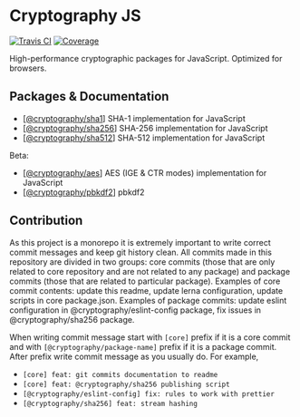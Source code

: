 # Cryptography JS
[![Travis CI](https://img.shields.io/travis/spalt08/cryptography)](https://travis-ci.com/spalt08/cryptography)
[![Coverage](https://img.shields.io/codecov/c/github/spalt08/cryptography?token=617017dc35344eb6b4637420457746c8)](https://codecov.io/gh/spalt08/cryptography)

High-performance cryptographic packages for JavaScript. Optimized for browsers.

## Packages & Documentation
* [[@cryptography/sha1](./packages/sha1)] SHA-1 implementation for JavaScript
* [[@cryptography/sha256](./packages/sha256)] SHA-256 implementation for JavaScript
* [[@cryptography/sha512](./packages/sha512)] SHA-512 implementation for JavaScript

Beta:
* [[@cryptography/aes](./packages/aes)] AES (IGE & CTR modes) implementation for JavaScript
* [[@cryptography/pbkdf2](./packages/pbkdf2)] pbkdf2

## Contribution

As this project is a monorepo it is extremely important to write correct commit messages and keep git history clean. All commits made in this repository are divided in two groups: core commits (those that are only related to core repository and are not related to any package) and package commits (those that are related to particular package). Examples of core commit contents: update this readme, update lerna configuration, update scripts in core package.json. Examples of package commits: update eslint configuration in @cryptography/eslint-config package, fix issues in @cryptography/sha256 package.

When writing commit message start with `[core]` prefix if it is a core commit and with `[@cryptography/package-name]` prefix if it is a package commit. After prefix write commit message as you usually do. For example,

- `[core] feat: git commits documentation to readme`
- `[core] feat: @cryptography/sha256 publishing script`
- `[@cryptography/eslint-config] fix: rules to work with prettier`
- `[@cryptography/sha256] feat: stream hashing`

